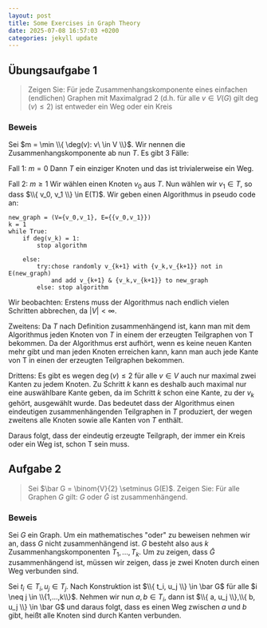 ```yaml
---
layout: post
title: Some Exercises in Graph Theory
date: 2025-07-08 16:57:03 +0200
categories: jekyll update
---
```

## Übungsaufgabe 1
> Zeigen Sie: Für jede Zusammenhangskomponente eines einfachen (endlichen) Graphen mit Maximalgrad 2 (d.h. für alle $v \in V(G)$ gilt $\deg(v) \leq 2$) ist entweder ein Weg oder ein Kreis

### Beweis
Sei $m = \min \\{ \deg(v): v\ \in V \\}$. Wir nennen die Zusammenhangskomponente ab nun $T$. Es gibt 3 Fälle:

Fall 1: $m = 0$
Dann $T$  ein einziger Knoten und das ist trivialerweise ein Weg. 

Fall 2: $m \geq 1$
Wir wählen einen Knoten $v_0$ aus $T$. Nun wählen wir $v_1 \in T$, so dass $\\{ v_0, v_1 \\} \in E(T)$. Wir geben einen Algorithmus in pseudo code an:

```
new_graph = (V={v_0,v_1}, E={{v_0,v_1}})
k = 1
while True: 
	if deg(v_k) = 1:
		stop algorithm

	else:
		try:chose randomly v_{k+1} with {v_k,v_{k+1}} not in E(new_graph) 
			and add v_{k+1} & {v_k,v_{k+1}} to new_graph
		else: stop algorithm
```  
 
Wir beobachten: 
Erstens muss der Algorithmus nach endlich vielen Schritten abbrechen, da $|V| < \infty$.

Zweitens: Da $T$ nach Definition zusammenhängend ist, kann man mit dem Algorithmus jeden Knoten von $T$ in einem der erzeugten Teilgraphen von T bekommen.  Da der Algorithmus erst aufhört, wenn es keine neuen Kanten mehr gibt und man jeden Knoten erreichen kann, kann man auch jede Kante von T in einen der erzeugten Teilgraphen bekommen.

Drittens: Es gibt es wegen $\deg(v) \leq 2$ für alle $v \in V$  auch nur maximal zwei Kanten zu jedem Knoten. Zu Schritt $k$ kann es deshalb auch maximal nur eine auswählbare Kante geben, da im Schritt $k$ schon eine Kante, zu der $v_k$ gehört, ausgewählt wurde. Das bedeutet dass der Algorithmus einen eindeutigen zusammenhängenden Teilgraphen in $T$ produziert, der wegen zweitens alle Knoten sowie alle Kanten von $T$ enthält. 

Daraus folgt, dass der eindeutig erzeugte Teilgraph, der immer ein Kreis oder ein Weg ist, schon T sein muss. 

## Aufgabe 2
> Sei $\bar G = \binom{V}{2} \setminus G(E)$. Zeigen Sie: Für alle Graphen $G$ gilt: $G$ oder $\bar G$ ist zusammenhängend. 

### Beweis
Sei $G$ ein Graph. Um ein mathematisches "oder" zu beweisen nehmen wir an, dass $G$ nicht zusammenhängend ist. $G$ besteht also aus $k$ Zusammenhangskomponenten $T_1,...,T_k$. Um zu zeigen, dass $\bar G$ zusammenhängend ist, müssen wir zeigen, dass je zwei Knoten durch einen Weg verbunden sind. 

Sei $t_i \in T_i, u_j \in T_j$. Nach Konstruktion ist $\\{ t_i, u_j \\} \in \bar G$ für alle $i \neq j \in \\{1,...,k\\}$. Nehmen wir nun $a,b \in T_i$, dann ist $\\{ a, u_j \\},\\{ b, u_j \\} \in \bar G$ und daraus folgt, dass es einen Weg zwischen $a$ und $b$ gibt, heißt alle Knoten sind durch Kanten verbunden. 